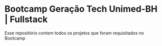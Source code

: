 # Bootcamp Geração Tech Unimed-BH | Fullstack
Esse repositório contem todos os projetos que foram requisitados no Bootcamp 
